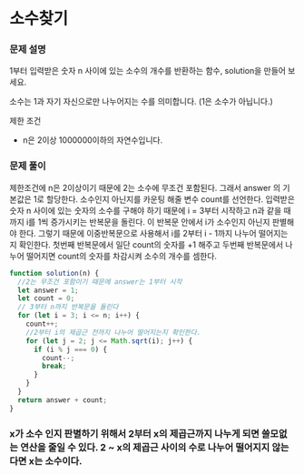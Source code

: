 # 소수찾기

### 문제 설명

1부터 입력받은 숫자 n 사이에 있는 소수의 개수를 반환하는 함수, solution을 만들어 보세요.

소수는 1과 자기 자신으로만 나누어지는 수를 의미합니다.
(1은 소수가 아닙니다.)

제한 조건

- n은 2이상 1000000이하의 자연수입니다.

### 문제 풀이

제한조건에 n은 2이상이기 때문에 2는 소수에 무조건 포함된다. 그래서 answer 의 기본값은 1로 할당한다. 소수인지 아닌지를 카운팅 해줄 변수 count를 선언한다. 입력받은 숫자 n 사이에 있는 숫자의 소수를 구해야 하기 때문에 i = 3부터 시작하고 n과 같을 때까지 i를 1씩 증가시키는 반복문을 돌린다. 이 반복문 안에서 i가 소수인지 아닌지 판별해야 한다. 그렇기 때문에 이중반복문으로 사용해서 i를 2부터 i - 1까지 나누어 떨어지는 지 확인한다. 첫번째 반복문에서 일단 count의 숫자를 +1 해주고 두번째 반복문에서 나누어 떨어지면 count의 숫자를 차감시켜 소수의 개수를 셈한다.

```js
function solution(n) {
  //2는 무조건 포함이기 때문에 answer는 1부터 시작
  let answer = 1;
  let count = 0;
  // 3부터 n까지 반복문을 돌린다
  for (let i = 3; i <= n; i++) {
    count++;
    //2부터 i의 제곱근 전까지 나누어 떨어지는지 확인한다.
    for (let j = 2; j <= Math.sqrt(i); j++) {
      if (i % j === 0) {
        count--;
        break;
      }
    }
  }
  return answer + count;
}
```

### x가 소수 인지 판별하기 위해서 2부터 x의 제곱근까지 나누게 되면 쓸모없는 연산을 줄일 수 있다. 2 ~ x의 제곱근 사이의 수로 나누어 떨어지지 않는다면 x는 소수이다.
